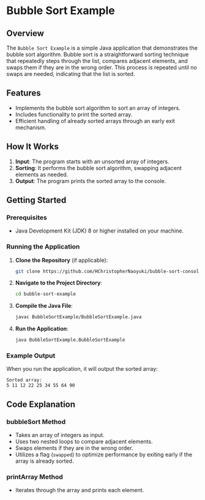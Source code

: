 # Bubble Sort Example

## Overview
The `Bubble Sort Example` is a simple Java application that demonstrates the bubble sort algorithm. Bubble sort is a straightforward sorting technique that repeatedly steps through the list, compares adjacent elements, and swaps them if they are in the wrong order. This process is repeated until no swaps are needed, indicating that the list is sorted.

## Features
- Implements the bubble sort algorithm to sort an array of integers.
- Includes functionality to print the sorted array.
- Efficient handling of already sorted arrays through an early exit mechanism.

## How It Works
1. **Input**: The program starts with an unsorted array of integers.
2. **Sorting**: It performs the bubble sort algorithm, swapping adjacent elements as needed.
3. **Output**: The program prints the sorted array to the console.

## Getting Started

### Prerequisites
- Java Development Kit (JDK) 8 or higher installed on your machine.

### Running the Application
1. **Clone the Repository** (if applicable):
   ```bash
   git clone https://github.com/HChristopherNaoyuki/bubble-sort-console-demo.git
   ```
2. **Navigate to the Project Directory**:
   ```bash
   cd bubble-sort-example
   ```
3. **Compile the Java File**:
   ```bash
   javac BubbleSortExample/BubbleSortExample.java
   ```
4. **Run the Application**:
   ```bash
   java BubbleSortExample.BubbleSortExample
   ```

### Example Output
When you run the application, it will output the sorted array:
```
Sorted array:
5 11 12 22 25 34 55 64 90 
```

## Code Explanation

### bubbleSort Method
- Takes an array of integers as input.
- Uses two nested loops to compare adjacent elements.
- Swaps elements if they are in the wrong order.
- Utilizes a flag (`swapped`) to optimize performance by exiting early if the array is already sorted.

### printArray Method
- Iterates through the array and prints each element.
